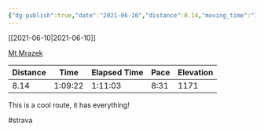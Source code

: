 ```yaml
---
{"dg-publish":true,"date":"2021-06-10","distance":8.14,"moving_time":"1:09:22","elapsed_time":"1:11:03","pace":"8:31","total_elevation_gain":1171,"url":"https://www.strava.com/activities/5449510293","permalink":"/01-personal/strava/2021-06-10-mt-mrazek/","dgPassFrontmatter":true}
---
```



[[2021-06-10\|2021-06-10]]

[Mt Mrazek](https://www.strava.com/activities/5449510293)

| Distance | Time    | Elapsed Time | Pace | Elevation |
| -------- | ------- | ------------ | ---- | --------- |
| 8.14     | 1:09:22 | 1:11:03      | 8:31 | 1171      |


This is a cool route, it has everything!

#strava
